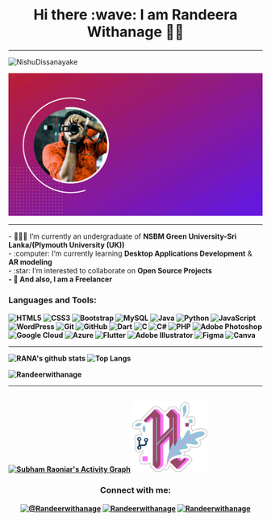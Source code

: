 #### 
<h1 align=center>Hi there :wave:  I am Randeera Withanage 👨‍💼</h1>
<hr>
<p align="left"> <img src="https://komarev.com/ghpvc/?username=Randeerwithanage&color=brightgreen" alt="NishuDissanayake" /> </p>
<img src="https://github.com/Randeerwithanage/Randeerwithanage/blob/main/my%20pro.gif" />



<!--




- 🔭 I’m currently an undergraduate of <b>NSBM Green University-Sri Lanka/(Plymouth University (UK)) </b>
- 🌱 I’m currently learning <b>Desktop Applications Development</b> & <b>AR modeling</b>
- 👯 I’m looking to collaborate on <b>Open Source Projects</b> 

-->

<hr>
-  👨🏼‍🎓 I’m currently an undergraduate of <b>NSBM Green University-Sri Lanka/(Plymouth University (UK))</b><br>
-  :computer: I’m currently learning <b>Desktop Applications Development</b> & <b>AR modeling</b><br>
-  :star: I’m interested to collaborate on <b>Open Source Projects</br>
-  🧮 And also, I am a <b>Freelancer</b>


### Languages and Tools:

<p>
  
  
  <img alt="HTML5" src="https://img.shields.io/badge/html5%20-%23E34F26.svg?&style=for-the-badge&logo=html5&logoColor=white"/>
  <img alt="CSS3" src="https://img.shields.io/badge/css3%20-%231572B6.svg?&style=for-the-badge&logo=css3&logoColor=white"/>
  <img alt="Bootstrap" src="https://img.shields.io/badge/bootstrap%20-%23563D7C.svg?&style=for-the-badge&logo=bootstrap&logoColor=white"/>
  
  <img alt="MySQL" src="https://img.shields.io/badge/mysql-%2300f.svg?&style=for-the-badge&logo=mysql&logoColor=white"/>
  <img alt="Java" src="https://img.shields.io/badge/java-%23ED8B00.svg?&style=for-the-badge&logo=java&logoColor=white"/>
  <img alt="Python" src="https://img.shields.io/badge/python%20-%2314354C.svg?&style=for-the-badge&logo=python&logoColor=white"/>
  <img alt="JavaScript" src="https://img.shields.io/badge/javascript%20-%23323330.svg?&style=for-the-badge&logo=javascript&logoColor=%23F7DF1E"/>
  
  <img alt="WordPress" src="https://img.shields.io/badge/WordPress%20-%23117AC9.svg?&style=for-the-badge&logo=WordPress&logoColor=white"/>
  <img alt="Git" src="https://img.shields.io/badge/git%20-%23F05033.svg?&style=for-the-badge&logo=git&logoColor=white"/>
  <img alt="GitHub" src="https://img.shields.io/badge/github%20-%23121011.svg?&style=for-the-badge&logo=github&logoColor=white"/>
  
  
  <img alt="Dart" src="https://img.shields.io/badge/dart-%230175C2.svg?&style=for-the-badge&logo=dart&logoColor=white"/>
  <img alt="C" src="https://img.shields.io/badge/c%20-%2300599C.svg?&style=for-the-badge&logo=c&logoColor=white"/>
  <img alt="C#" src="https://img.shields.io/badge/c%23%20-%23239120.svg?&style=for-the-badge&logo=c-sharp&logoColor=white"/>
  <img alt="PHP" src="https://img.shields.io/badge/php-%23777BB4.svg?&style=for-the-badge&logo=php&logoColor=white"/>
  <img alt="Adobe Photoshop" src="https://img.shields.io/badge/adobe%20photoshop%20-%2331A8FF.svg?&style=for-the-badge&logo=adobe%20photoshop&logoColor=white"/>
  
  <img alt="Google Cloud" src="https://img.shields.io/badge/Google%20Cloud%20-%234285F4.svg?&style=for-the-badge&logo=google-cloud&logoColor=white"/>
  <img alt="Azure" src="https://img.shields.io/badge/azure%20-%230072C6.svg?&style=for-the-badge&logo=azure-devops&logoColor=white"/>
  <img alt="Flutter" src="https://img.shields.io/badge/Flutter%20-%2302569B.svg?&style=for-the-badge&logo=Flutter&logoColor=white" />
  
  <img alt="Adobe Illustrator" src="https://img.shields.io/badge/adobe%20illustrator%20-%23FF9A00.svg?&style=for-the-badge&logo=adobe%20illustrator&logoColor=white"/>
  <img alt="Figma" src="https://img.shields.io/badge/figma%20-%23F24E1E.svg?&style=for-the-badge&logo=figma&logoColor=white"/>
  <img alt="Canva" src="https://img.shields.io/badge/Canva%20-%2300C4CC.svg?&style=for-the-badge&logo=Canva&logoColor=white"/>
</p>
<hr>



![RANA's github stats](https://github-readme-stats.vercel.app/api?username=Randeerwithanage&layout=compact&langs_count=8&theme=light)
![Top Langs](https://github-readme-stats.vercel.app/api/top-langs/?username=Randeerwithanage&layout=compact&langs_count=8&theme=light)



<p><img align="center" src="https://github-readme-streak-stats.herokuapp.com/?user=Randeerwithanage&" alt="Randeerwithanage" /></p>
<hr>
<br>
<a href="https://github.com/Randeerwithanage/github-readme-activity-graph"><img alt="Subham Raoniar's Activity Graph" src="https://activity-graph.herokuapp.com/graph?username=Randeerwithanage&bg_color=0D1117&color=5BCDEC&line=5BCDEC&point=FFFFFF&hide_border=true" /></a>

<img src="https://github.com/Randeerwithanage/Randeerwithanage/blob/main/hacktoberfest2020-badge_2.webp" width="150"/> 

<h3 align="center">Connect with me:</h3>
<p align="center">
  <a href="https://www.instagram.com/xo_randeer_withanage_ox/?utm_medium=copy_link" target="blank"><img align="center" src="https://cdn.jsdelivr.net/npm/simple-icons@3.0.1/icons/instagram.svg" alt="@Randeerwithanage" height="30" width="40" /></a>
<a href="https://www.facebook.com/profile.php?id=100071368136135" target="blank"><img align="center" src="https://cdn.jsdelivr.net/npm/simple-icons@3.0.1/icons/facebook.svg" alt="Randeerwithanage" height="30" width="40" /></a>
  <a href="https://www.linkedin.com/in/randeera-withanage-574b4b222/" target="blank"><img align="center" src="https://cdn.jsdelivr.net/npm/simple-icons@3.0.1/icons/linkedin.svg" alt="Randeerwithanage" height="30" width="40" /></a>

</p>



